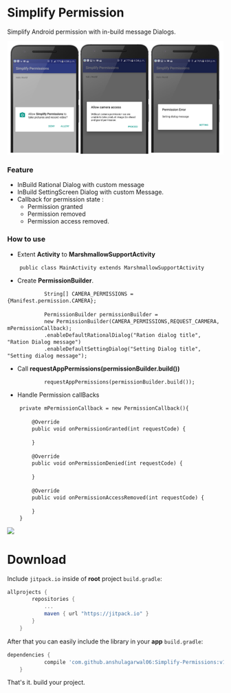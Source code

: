 # Simplify Permission

Simplify Android permission with in-build message Dialogs.

<img src="Simplifygraphics.jpg"/>

### Feature
- InBuild Rational Dialog with custom message
- InBuild SettingScreen Dialog with custom Message.
- Callback for permission state :
    - Permission granted
    - Permission removed
    - Permission access removed.

### How to use

 - Extent **Activity** to **MarshmallowSupportActivity**
```
    public class MainActivity extends MarshmallowSupportActivity
```

- Create **PermissionBuilder**.

```
            String[] CAMERA_PERMISSIONS = {Manifest.permission.CAMERA};

            PermissionBuilder permissionBuilder =
            new PermissionBuilder(CAMERA_PERMISSIONS,REQUEST_CARMERA, mPermissionCallback);
            .enableDefaultRationalDialog("Ration dialog title", "Ration Dialog message")
            .enableDefaultSettingDialog("Setting Dialog title", "Setting dialog message");

```

- Call **requestAppPermissions(permissionBuilder.build())**

```
            requestAppPermissions(permissionBuilder.build());
```
- Handle Permission callBacks

```
    private mPermissionCallback = new PermissionCallback(){

        @Override
        public void onPermissionGranted(int requestCode) {

        }

        @Override
        public void onPermissionDenied(int requestCode) {

        }

        @Override
        public void onPermissionAccessRemoved(int requestCode) {

        }
    }

```

[![](https://jitpack.io/v/anshulagarwal06/Simplify-Permissions.svg)](https://jitpack.io/#anshulagarwal06/Simplify-Permissions)

# Download

Include `jitpack.io` inside of **root** project `build.gradle`:

```groovy
allprojects {
		repositories {
			...
			maven { url "https://jitpack.io" }
		}
	}
```

After that you can easily include the library in your **app** `build.gradle`:

```groovy
dependencies {
	        compile 'com.github.anshulagarwal06:Simplify-Permissions:v1'
	}
```

That's it. build your project.

